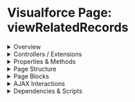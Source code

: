 # Visualforce Page: viewRelatedRecords

<details>
<summary>Overview</summary>

## Visualforce Page Overview: viewRelatedRecords

No overview found.

### Purpose of the Page
No purpose found.



### Metadata
- **API Version**: 54
- **Label**: View Related Records

</details>

<details>
<summary>Controllers / Extensions</summary>

## Key Controllers / Extensions Used
- **Standard Controller**: Account
- **Custom Controller**: None
- **Extensions**: 
  - ViewRelatedRecordsController

</details>

<details>
<summary>Properties & Methods</summary>

## Properties
No public properties found in associated Apex controllers/extensions.

## Methods
| Name | Return Type | Parameters | Visibility | Modifiers | Description |
| ------ | ------------- | ------------ | ------------ | ----------- | ------------- |
| `getRelatedContacts` | `void` | `()` | `` | `None` |  |

</details>

<details>
<summary>Page Structure</summary>

### Forms
- Contains 1 `apex:form` component(s)

### Inputs
- No input bindings (`apex:inputField`, `apex:inputText`, etc.) detected

### Buttons
- No button actions (`apex:commandButton`, `apex:button`, `apex:commandLink`) detected

</details>

<details>
<summary>Page Blocks</summary>
## Page Blocks on the Page
No `apex:pageBlock` components detected.
</details>

<details>
<summary>AJAX Interactions</summary>

- No `apex:actionSupport` components detected

- No `apex:outputPanel` components with an ID detected

</details>

<details>
<summary>Dependencies & Scripts</summary>

### Objects
- `Account`
- `ViewRelatedRecordsController`

### Fields
- `getRelatedContacts`
- `contacts`
- `contact.Id`
- `contact.Name`
- `contact.Title`
- `contact.Phone`
- `contact.Email`

### Custom Components
- No custom components detected

### Scripts
- No script tags detected

</details>